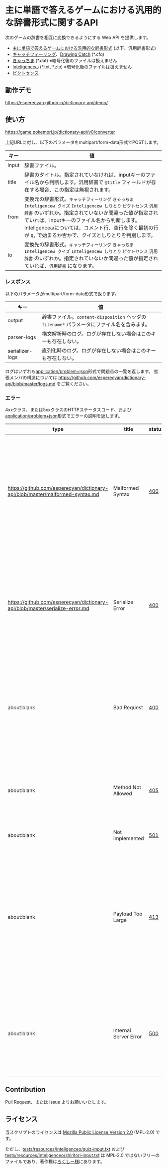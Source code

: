 主に単語で答えるゲームにおける汎用的な辞書形式に関するAPI
=====================================================
次のゲームの辞書を相互に変換できるようにする Web API を提供します。

* [主に単語で答えるゲームにおける汎用的な辞書形式] \(以下、汎用辞書形式)
* [キャッチフィーリング]、[Drawing Catch] \(*.cfq)
* [きゃっちま] \(*.dat) ※暗号化後のファイルは扱えません
* [Inteligenceω] \(*.txt, *.zip) ※暗号化後のファイルは扱えません
* [ピクトセンス]

[主に単語で答えるゲームにおける汎用的な辞書形式]: https://github.com/esperecyan/dictionary/blob/master/dictionary.md
[キャッチフィーリング]: http://forest.watch.impress.co.jp/library/software/catchfeeling/
[Drawing Catch]: http://drafly.nazo.cc/games/olds/DC
[きゃっちま]: http://vodka-catchm.seesaa.net/article/115922159.html
[ピクトセンス]: http://pictsense.com/
[Inteligenceω]: http://loxee.web.fc2.com/inteli.html

動作デモ
--------
https://esperecyan.github.io/dictionary-api/demo/

使い方
------
https://game.pokemori.jp/dictionary-api/v0/converter

上記URLに対し、以下のパラメータをmultipart/form-data形式でPOSTします。

| キー  | 値                                                                          |
|-------|-----------------------------------------------------------------------------|
| input | 辞書ファイル。                                                              |
| title | 辞書のタイトル。指定されていなければ、inputキーのファイル名から判断します。汎用辞書で `@title` フィールドが存在する場合、この指定は無視されます。 |
| from  | 変換元の辞書形式。`キャッチフィーリング` `きゃっちま` `Inteligenceω クイズ` `Inteligenceω しりとり` `ピクトセンス` `汎用辞書` のいずれか。指定されていないか間違った値が指定されていれば、inputキーのファイル名から判断します。Inteligenceωについては、コメント行、空行を除く最初の行が `Q,` で始まるか否かで、クイズとしりとりを判別します。 |
| to    | 変換先の辞書形式。`キャッチフィーリング` `きゃっちま` `Inteligenceω クイズ` `Inteligenceω しりとり` `ピクトセンス` `汎用辞書` のいずれか。指定されていないか間違った値が指定されていれば、`汎用辞書` になります。 |

### レスポンス

以下のパラメータがmultipart/form-data形式で返ります。

| キー            | 値                                                                                         |
|-----------------|--------------------------------------------------------------------------------------------|
| output          | 辞書ファイル。`content-disposition` ヘッダの `filename*` パラメータにファイル名を含みます。|
| parser-logs     | 構文解析時のログ。ログが存在しない場合はこのキーも存在しない。                             |
| serializer-logs | 直列化時のログ。ログが存在しない場合はこのキーも存在しない。                               |

ログはいずれも[application/problem+json]形式で問題点の一覧を返します。
拡張メンバの構造については https://github.com/esperecyan/dictionary-api/blob/master/logs.md をご覧ください。

### エラー
4xxクラス、または5xxクラスのHTTPステータスコード、および[application/problem+json]形式でエラーの説明を返します。

| type                                                                         | title                 | status | 原因                                                                         |
|------------------------------------------------------------------------------|-----------------------|--------|------------------------------------------------------------------------------|
| https://github.com/esperecyan/dictionary-api/blob/master/malformed-syntax.md | Malformed Syntax      |[400]   | 指定された形式を想定した構文解析に失敗したことを表します。                   |
| https://github.com/esperecyan/dictionary-api/blob/master/serialize-error.md  | Serialize Error       |[400]   | 指定された形式へ直列化できる辞書ではなかったことを表します。                 |
| about:blank                                                                  | Bad Request           |[400]   | inputキーで辞書ファイルが与えられなかった場合。                              |
| about:blank                                                                  | Method Not Allowed    |[405]   | POST以外のメソッドでリクエストした場合。                                     |
| about:blank                                                                  | Not Implemented       |[501]   | 〃                                                                           |
| about:blank                                                                  | Payload Too Large     |[413]   | POSTしたファイル、またはPOSTデータ全体のファイルが大き過ぎることを表します。 |
| about:blank                                                                  | Internal Server Error |[500]   | サーバー側の設定ミスなどに起因するエラー。                                   |

[application/problem+json]: https://tools.ietf.org/html/rfc7807 "Problem Details for HTTP APIs"
[400]: https://triple-underscore.github.io/RFC7231-ja.html#status.400
[405]: https://triple-underscore.github.io/RFC7231-ja.html#status.405
[501]: https://triple-underscore.github.io/RFC7231-ja.html#status.501
[413]: https://triple-underscore.github.io/RFC7231-ja.html#status.413
[500]: https://triple-underscore.github.io/RFC7231-ja.html#status.500

Contribution
------------
Pull Request、または Issue よりお願いいたします。

ライセンス
----------
当スクリプトのライセンスは [Mozilla Public License Version 2.0] \(MPL-2.0) です。

ただし、[tests/resources/inteligenceo/quiz-input.txt] および [tests/resources/inteligenceo/shiritori-input.txt] は
MPL-2.0 ではないフリーのファイルであり、著作権は[ろくしー様]にあります。

[Mozilla Public License Version 2.0]: https://www.mozilla.org/MPL/2.0/
[tests/resources/inteligenceo/quiz-input.txt]: tests/resources/inteligenceo/quiz-input.txt
[tests/resources/inteligenceo/shiritori-input.txt]: tests/resources/inteligenceo/shiritori-input.txt
[ろくしー様]: https://twitter.com/loxeee
